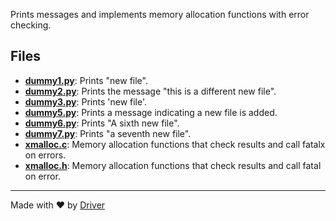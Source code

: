<!--------------------------------------------------------------------------------->
<!-- IMPORTANT: This file is auto-generated by Driver (https://driver.ai). -------->
<!-- Manual edits may be overwritten on future commits. --------------------------->
<!--------------------------------------------------------------------------------->

Prints messages and implements memory allocation functions with error checking.


## Files
- **[dummy1.py](dummy1.py.md)**: Prints "new file".
- **[dummy2.py](dummy2.py.md)**: Prints the message "this is a different new file".
- **[dummy3.py](dummy3.py.md)**: Prints 'new file'.
- **[dummy5.py](dummy5.py.md)**: Prints a message indicating a new file is added.
- **[dummy6.py](dummy6.py.md)**: Prints "A sixth new file".
- **[dummy7.py](dummy7.py.md)**: Prints "a seventh new file".
- **[xmalloc.c](xmalloc.c.md)**: Memory allocation functions that check results and call fatalx on errors.
- **[xmalloc.h](xmalloc.h.md)**: Memory allocation functions that check results and call fatal on error.

---
Made with ❤️ by [Driver](https://www.driver.ai/)